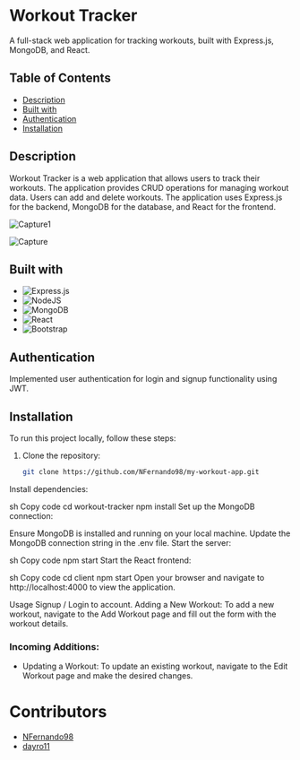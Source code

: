 # Workout Tracker

A full-stack web application for tracking workouts, built with Express.js, MongoDB, and React.

## Table of Contents

- [Description](#description)
- [Built with](#built-with)
- [Authentication](#authentication)
- [Installation](#installation)



## Description

Workout Tracker is a web application that allows users to track their workouts. The application provides CRUD operations for managing workout data. Users can add and delete workouts.
The application uses Express.js for the backend, MongoDB for the database, and React for the frontend.

![Capture1](https://github.com/NFernando98/my-workout-app/assets/61730280/7fcc2505-59ab-4e78-ad8c-2c8bde77eb59)

![Capture](https://github.com/NFernando98/my-workout-app/assets/61730280/8ae0c99f-fb06-4d50-9b1b-e726da27c259)

## Built with 
- ![Express.js](https://img.shields.io/badge/express.js-%23404d59.svg?style=for-the-badge&logo=express&logoColor=%2361DAFB)
- ![NodeJS](https://img.shields.io/badge/node.js-6DA55F?style=for-the-badge&logo=node.js&logoColor=white)
- ![MongoDB](https://img.shields.io/badge/MongoDB-%234ea94b.svg?style=for-the-badge&logo=mongodb&logoColor=white)
- ![React](https://img.shields.io/badge/react-%2320232a.svg?style=for-the-badge&logo=react&logoColor=61DAFB)
- ![Bootstrap](https://img.shields.io/badge/bootstrap-%238511FA.svg?style=for-the-badge&logo=bootstrap&logoColor=white)
  
## Authentication

Implemented user authentication for login and signup functionality using JWT.

## Installation

To run this project locally, follow these steps:

1. Clone the repository:

   ```sh
   git clone https://github.com/NFernando98/my-workout-app.git
Install dependencies:

sh
Copy code
cd workout-tracker
npm install
Set up the MongoDB connection:

Ensure MongoDB is installed and running on your local machine.
Update the MongoDB connection string in the .env file.
Start the server:

sh
Copy code
npm start
Start the React frontend:

sh
Copy code
cd client
npm start
Open your browser and navigate to http://localhost:4000 to view the application.

Usage
Signup / Login to account.
Adding a New Workout: To add a new workout, navigate to the Add Workout page and fill out the form with the workout details.
### Incoming Additions:
- Updating a Workout: To update an existing workout, navigate to the Edit Workout page and make the desired changes.

# Contributors

- [NFernando98]([https://github.com/username1](https://github.com/NFernando98))
- [dayro11]([https://github.com/username2](https://github.com/dayro11))




